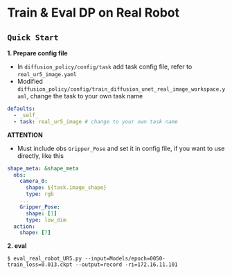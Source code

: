 # Train & Eval DP on Real Robot

## `Quick Start`
**1. Prepare config file**
- In `diffusion_policy/config/task` add task config file, refer to `real_ur5_image.yaml`
- Modified `diffusion_policy/config/train_diffusion_unet_real_image_workspace.yaml`, change the task to your own task name

``` yaml
defaults:
  - _self_
  - task: real_ur5_image # change to your own task name
```

**ATTENTION**
- Must include obs `Gripper_Pose` and set it in config file, if you want to use directly, like this

``` yaml
shape_meta: &shape_meta
  obs:
    camera_0:
      shape: ${task.image_shape}
      type: rgb
    ...
    Gripper_Pose:
      shape: [1]
      type: low_dim
  action: 
    shape: [7]
```

**2. eval**
```
$ eval_real_robot_UR5.py --input=Models/epoch=0050-train_loss=0.013.ckpt --output=record -ri=172.16.11.101
```
